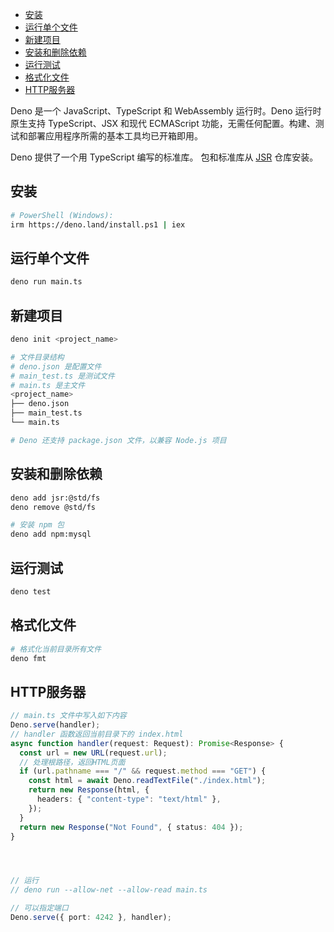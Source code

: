 - [安装](#安装)
- [运行单个文件](#运行单个文件)
- [新建项目](#新建项目)
- [安装和删除依赖](#安装和删除依赖)
- [运行测试](#运行测试)
- [格式化文件](#格式化文件)
- [HTTP服务器](#HTTP服务器)

Deno 是一个 JavaScript、TypeScript 和 WebAssembly 运行时。Deno 运行时原生支持 TypeScript、JSX 和现代 ECMAScript 功能，无需任何配置。构建、测试和部署应用程序所需的基本工具均已开箱即用。

Deno 提供了一个用 TypeScript 编写的标准库。
包和标准库从 [JSR](https://jsr.io/) 仓库安装。
## 安装
```sh
# PowerShell (Windows):
irm https://deno.land/install.ps1 | iex
```
## 运行单个文件
```sh
deno run main.ts
```
## 新建项目
```sh
deno init <project_name>

# 文件目录结构
# deno.json 是配置文件
# main_test.ts 是测试文件
# main.ts 是主文件
<project_name>
├── deno.json
├── main_test.ts
└── main.ts

# Deno 还支持 package.json 文件，以兼容 Node.js 项目
```
## 安装和删除依赖
```sh
deno add jsr:@std/fs
deno remove @std/fs

# 安装 npm 包
deno add npm:mysql
```
## 运行测试
```sh
deno test
```
## 格式化文件
```sh
# 格式化当前目录所有文件
deno fmt
```
## HTTP服务器
```ts
// main.ts 文件中写入如下内容
Deno.serve(handler);
// handler 函数返回当前目录下的 index.html
async function handler(request: Request): Promise<Response> {
  const url = new URL(request.url);
  // 处理根路径，返回HTML页面
  if (url.pathname === "/" && request.method === "GET") {
    const html = await Deno.readTextFile("./index.html");
    return new Response(html, {
      headers: { "content-type": "text/html" },
    });
  }
  return new Response("Not Found", { status: 404 });
}




// 运行
// deno run --allow-net --allow-read main.ts

// 可以指定端口
Deno.serve({ port: 4242 }, handler);
```